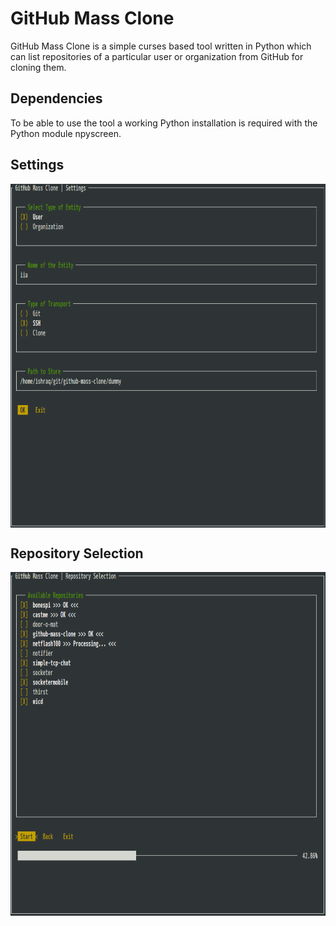 GitHub Mass Clone
=================

GitHub Mass Clone is a simple curses based tool written in Python which can list
repositories of a particular user or organization from GitHub for cloning them.

Dependencies
------------

To be able to use the tool a working Python installation is required with the
Python module npyscreen.

Settings
--------

<p align="center">
    <img align="center" src="https://github.com/iia/github-mass-clone/blob/master/github_images/settings.png" width="650" height="550" />
</p>

Repository Selection
--------------------

<p align="center">
    <img align="center" src="https://github.com/iia/github-mass-clone/blob/master/github_images/progress.png" width="650" height="550" />
</p>
